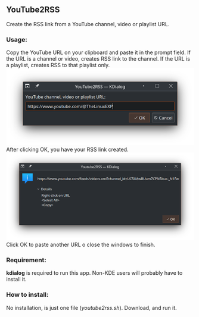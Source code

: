 ## YouTube2RSS
Create the RSS link from a YouTube channel, video or playlist URL.

### Usage:
Copy the YouTube URL on your clipboard and paste it in the prompt field. If the URL is a channel or video, creates RSS link to the channel. If the URL is a playlist, creates RSS to that playlist only.
![Step 1](sample1.png)
After clicking OK, you have your RSS link created.
![Step 2](sample2.png)
Click OK to paste another URL o close the windows to finish.
### Requirement:
**kdialog** is required to run this app. Non-KDE users will probably have to install it.

### How to install:
No installation, is just one file (*youtube2rss.sh*). Download, and run it.
